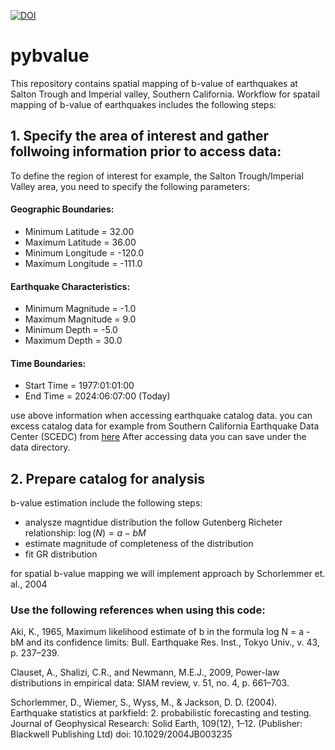 [![DOI](https://zenodo.org/badge/811449976.svg)](https://zenodo.org/doi/10.5281/zenodo.11508510)
# pybvalue
This repository contains spatial mapping of b-value of earthquakes at Salton Trough and Imperial valley, Southern California. 
Workflow for spatail mapping of b-value of earthquakes includes the following steps: 
## 1. Specify the area of interest and gather follwoing information prior to access data: ##

To define the region of interest for example, the Salton Trough/Imperial Valley area, you need to specify the following parameters:
#### Geographic Boundaries: ####
- Minimum Latitude = 32.00 
- Maximum Latitude = 36.00
- Minimum Longitude = -120.0
- Maximum Longitude = -111.0
#### Earthquake Characteristics: ####
- Minimum Magnitude = -1.0
- Maximum Magnitude = 9.0
- Minimum Depth  = -5.0
- Maximum Depth  = 30.0
#### Time Boundaries: ####
- Start Time = 1977:01:01:00
- End Time   = 2024:06:07:00 (Today)

use above information when accessing earthquake catalog data. you can excess catalog data for example from Southern California Earthquake Data Center (SCEDC) from [here](https://service.scedc.caltech.edu/eq-catalogs/date_mag_loc.php) After accessing data you can save under the data directory. 

## 2. Prepare catalog for analysis ##
b-value estimation include the following steps: 
- analysze magntidue distribution the follow Gutenberg Richeter relationship: $\log(N)= a - bM$
- estimate magnitude of completeness of the distribution
- fit GR distribution

for spatial b-value mapping we will implement approach by Schorlemmer et. al., 2004


### Use the following references when using this code: ###

Aki, K., 1965, Maximum likelihood estimate of b in the formula log N = a - bM and its confidence limits: Bull. Earthquake Res. Inst., Tokyo Univ., v. 43, p. 237–239.

Clauset, A., Shalizi, C.R., and Newmann, M.E.J., 2009, Power-law distributions in empirical data: SIAM review, v. 51, no. 4, p. 661–703.

Schorlemmer, D., Wiemer, S., Wyss, M., & Jackson, D. D. (2004). Earthquake statistics at parkfield: 2. probabilistic forecasting and testing. Journal of Geophysical Research: Solid Earth, 109(12), 1–12. (Publisher: Blackwell Publishing Ltd) doi: 10.1029/2004JB003235
